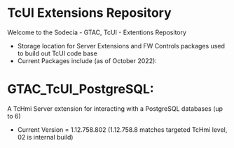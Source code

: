 # TcUI Extensions Repository

Welcome to the Sodecia - GTAC, TcUI - Extentions Repository

- Storage location for Server Extensions and FW Controls packages used to build out TcUI code base
- Current Packages include (as of October 2022):

# GTAC_TcUI_PostgreSQL: 
A TcHmi Server extension for interacting with a PostgreSQL databases (up to 6)
- Current Version = 1.12.758.802 (1.12.758.8 matches targeted TcHmi level, 02 is internal build)


